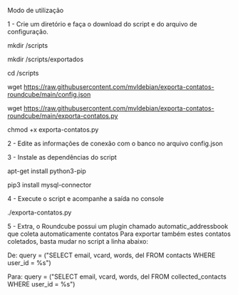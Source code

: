 Modo de utilização

1 - Crie um diretório e faça o download do script e do arquivo de configuração.

mkdir /scripts

mkdir /scripts/exportados

cd /scripts

wget https://raw.githubusercontent.com/mvldebian/exporta-contatos-roundcube/main/config.json

wget https://raw.githubusercontent.com/mvldebian/exporta-contatos-roundcube/main/exporta-contatos.py

chmod +x exporta-contatos.py

2 - Edite as informações de conexão com o banco no arquivo config.json

3 - Instale as dependências do script

apt-get install python3-pip

pip3 install mysql-connector

4 - Execute o script e acompanhe a saída no console

./exporta-contatos.py

5 - Extra, o Roundcube possui um plugin chamado automatic_addressbook que coleta automaticamente contatos
Para exportar também estes contatos coletados, basta mudar no script a linha abaixo:

De: query = ("SELECT email, vcard, words, del FROM contacts WHERE user_id = %s")

Para: query = ("SELECT email, vcard, words, del FROM collected_contacts WHERE user_id = %s")
